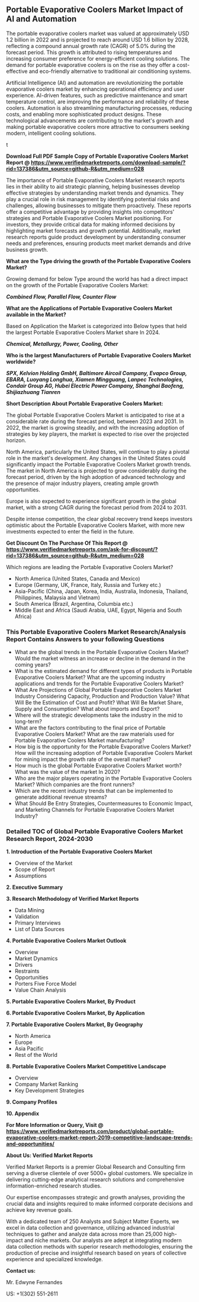 <h2>Portable Evaporative Coolers Market Impact of AI and Automation</h2><p>The portable evaporative coolers market was valued at approximately USD 1.2 billion in 2022 and is projected to reach around USD 1.6 billion by 2028, reflecting a compound annual growth rate (CAGR) of 5.0% during the forecast period. This growth is attributed to rising temperatures and increasing consumer preference for energy-efficient cooling solutions. The demand for portable evaporative coolers is on the rise as they offer a cost-effective and eco-friendly alternative to traditional air conditioning systems.</p><p>Artificial Intelligence (AI) and automation are revolutionizing the portable evaporative coolers market by enhancing operational efficiency and user experience. AI-driven features, such as predictive maintenance and smart temperature control, are improving the performance and reliability of these coolers. Automation is also streamlining manufacturing processes, reducing costs, and enabling more sophisticated product designs. These technological advancements are contributing to the market's growth and making portable evaporative coolers more attractive to consumers seeking modern, intelligent cooling solutions.</p>t</p><p id="" class=""><strong>Download Full PDF Sample Copy of Portable Evaporative Coolers Market Report @ <a href="https://www.verifiedmarketreports.com/download-sample/?rid=137386&utm_source=github-R&utm_medium=028" target="_blank">https://www.verifiedmarketreports.com/download-sample/?rid=137386&utm_source=github-R&utm_medium=028</a></strong></p><p>The importance of&nbsp;Portable Evaporative Coolers Market research reports lies in their ability to aid strategic planning, helping businesses develop effective strategies by understanding market trends and dynamics. They play a crucial role in risk management by identifying potential risks and challenges, allowing businesses to mitigate them proactively. These reports offer a competitive advantage by providing insights into competitors' strategies and Portable Evaporative Coolers Market positioning. For investors, they provide critical data for making informed decisions by highlighting market forecasts and growth potential. Additionally, market research reports guide product development by understanding consumer needs and preferences, ensuring products meet market demands and drive business growth.</p><p><strong>What are the&nbsp;Type driving the growth of the Portable Evaporative Coolers Market?</strong></p><p id="" class="">Growing demand for below Type around the world has had a direct impact on the growth of the Portable Evaporative Coolers Market:</p><em><strong>Combined Flow, Parallel Flow, Counter Flow</strong></em></p><strong>What are the&nbsp;Applications&nbsp;of Portable Evaporative Coolers Market available in the Market?</strong></p><p id="" class="">Based on Application the Market is categorized into Below types that held the largest Portable Evaporative Coolers Market share In 2024.</p><em><strong>Chemical, Metallurgy, Power, Cooling, Other</strong></em></p><strong>Who is the largest Manufacturers of Portable Evaporative Coolers Market worldwide?</strong></p><p><em><strong>SPX, Kelvion Holding GmbH, Baltimore Aircoil Company, Evapco Group, EBARA, Luoyang Longhua, Xiamen Mingguang, Lanpec Technologies, Condair Group AG, Hubei Electric Power Company, Shanghai Baofeng, Shijiazhuang Tianren</strong></em></p><p id="" class=""><strong>Short Description About Portable Evaporative Coolers Market:</strong></p><p>The global Portable Evaporative Coolers Market is anticipated to rise at a considerable rate during the forecast period, between 2023 and 2031. In 2022, the market is growing steadily, and with the increasing adoption of strategies by key players, the market is expected to rise over the projected horizon.</p><p>North America, particularly the United States, will continue to play a pivotal role in the market's development. Any changes in the United States could significantly impact the Portable Evaporative Coolers Market growth trends. The market in North America is projected to grow considerably during the forecast period, driven by the high adoption of advanced technology and the presence of major industry players, creating ample growth opportunities.</p><p>Europe is also expected to experience significant growth in the global market, with a strong CAGR during the forecast period from 2024 to 2031.</p><p>Despite intense competition, the clear global recovery trend keeps investors optimistic about the Portable Evaporative Coolers Market, with more new investments expected to enter the field in the future.</p><p id="" class=""><strong>Get Discount On The Purchase Of This Report @ <a href="https://www.verifiedmarketreports.com/ask-for-discount/?rid=137386&utm_source=github-R&utm_medium=028" target="_blank">https://www.verifiedmarketreports.com/ask-for-discount/?rid=137386&utm_source=github-R&utm_medium=028</a></strong></p>Which regions are leading the Portable Evaporative Coolers Market?</p><ul><li>North America (United States, Canada and Mexico)</li><li>Europe (Germany, UK, France, Italy, Russia and Turkey etc.)</li><li>Asia-Pacific (China, Japan, Korea, India, Australia, Indonesia, Thailand, Philippines, Malaysia and Vietnam)</li><li>South America (Brazil, Argentina, Columbia etc.)</li><li>Middle East and Africa (Saudi Arabia, UAE, Egypt, Nigeria and South Africa)</li></ul><h3 id="" class="">This Portable Evaporative Coolers Market Research/Analysis Report Contains Answers to your following Questions</h3><ul><li>What are the global trends in the Portable Evaporative Coolers Market? Would the market witness an increase or decline in the demand in the coming years?</li><li>What is the estimated demand for different types of products in Portable Evaporative Coolers Market? What are the upcoming industry applications and trends for the Portable Evaporative Coolers Market?</li><li>What Are Projections of Global Portable Evaporative Coolers Market Industry Considering Capacity, Production and Production Value? What Will Be the Estimation of Cost and Profit? What Will Be Market Share, Supply and Consumption? What about imports and Export?</li><li>Where will the strategic developments take the industry in the mid to long-term?</li><li>What are the factors contributing to the final price of Portable Evaporative Coolers Market? What are the raw materials used for Portable Evaporative Coolers Market manufacturing?</li><li>How big is the opportunity for the Portable Evaporative Coolers Market? How will the increasing adoption of Portable Evaporative Coolers Market for mining impact the growth rate of the overall market?</li><li>How much is the global Portable Evaporative Coolers Market worth? What was the value of the market In 2020?</li><li>Who are the major players operating in the Portable Evaporative Coolers Market? Which companies are the front runners?</li><li>Which are the recent industry trends that can be implemented to generate additional revenue streams?</li><li>What Should Be Entry Strategies, Countermeasures to Economic Impact, and Marketing Channels for Portable Evaporative Coolers Market Industry?</li></ul><h3 id="" class="">Detailed TOC of Global Portable Evaporative Coolers Market Research Report, 2024-2030</h3><p id="" class=""><strong>1. Introduction of the Portable Evaporative Coolers Market</strong></p><ul><li>Overview of the Market</li><li>Scope of Report</li><li>Assumptions</li></ul><p id="" class=""><strong>2. Executive Summary</strong></p><p id="" class=""><strong>3. Research Methodology of Verified Market Reports</strong></p><ul><li>Data Mining</li><li>Validation</li><li>Primary Interviews</li><li>List of Data Sources</li></ul><p id="" class=""><strong>4. Portable Evaporative Coolers Market Outlook</strong></p><ul><li>Overview</li><li>Market Dynamics</li><li>Drivers</li><li>Restraints</li><li>Opportunities</li><li>Porters Five Force Model</li><li>Value Chain Analysis</li></ul><p id="" class=""><strong>5. Portable Evaporative Coolers Market, By Product</strong></p><p id="" class=""><strong>6. Portable Evaporative Coolers Market, By Application</strong></p><p id="" class=""><strong>7. Portable Evaporative Coolers Market, By Geography</strong></p><ul><li>North America</li><li>Europe</li><li>Asia Pacific</li><li>Rest of the World</li></ul><p id="" class=""><strong>8. Portable Evaporative Coolers Market Competitive Landscape</strong></p><ul><li>Overview</li><li>Company Market Ranking</li><li>Key Development Strategies</li></ul><p id="" class=""><strong>9. Company Profiles</strong></p><p id="" class=""><strong>10. Appendix</strong></p><p id="" class=""><strong>For More Information or Query, Visit @ <a href="https://www.verifiedmarketreports.com/product/global-portable-evaporative-coolers-market-report-2019-competitive-landscape-trends-and-opportunities/" target="_blank">https://www.verifiedmarketreports.com/product/global-portable-evaporative-coolers-market-report-2019-competitive-landscape-trends-and-opportunities/</a></strong></p><p id="" class=""><strong>About Us: Verified Market Reports</strong></p><p id="" class="">Verified Market Reports is a premier Global Research and Consulting firm serving a diverse clientele of over 5000+ global customers. We specialize in delivering cutting-edge analytical research solutions and comprehensive information-enriched research studies.</p><p id="" class="">Our expertise encompasses strategic and growth analyses, providing the crucial data and insights required to make informed corporate decisions and achieve key revenue goals.</p><p id="" class="">With a dedicated team of 250 Analysts and Subject Matter Experts, we excel in data collection and governance, utilizing advanced industrial techniques to gather and analyze data across more than 25,000 high-impact and niche markets. Our analysts are adept at integrating modern data collection methods with superior research methodologies, ensuring the production of precise and insightful research based on years of collective experience and specialized knowledge.</p><p id="" class=""><strong>Contact us:</strong></p><p id="" class="">Mr. Edwyne Fernandes</p><p id="" class="">US: +1(302) 551-2611</p>